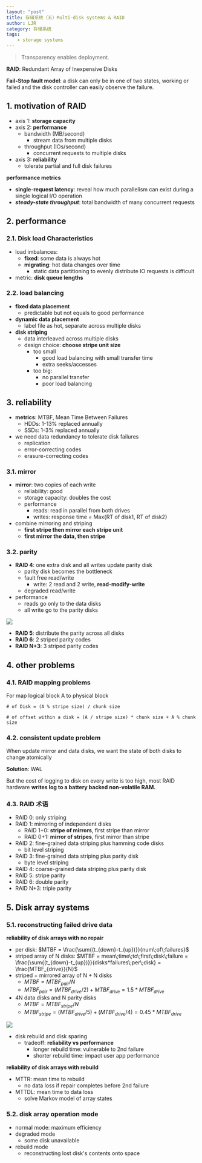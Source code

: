 ```yaml
---
layout: "post"
title: 存储系统（五）Multi-disk systems & RAID
author: LJR
category: 存储系统
tags:
    - storage systems
---
```


> Transparency enables deployment.

**RAID**: Redundant Array of Inexpensive Disks

**Fail-Stop fault model**: a disk can only be in one of two states, working or failed and the disk controller can easily observe the failure.

## 1. motivation of RAID

+ axis 1: **storage capacity**
+ axis 2: **performance**
  + bandwidth (MB/second)
    + stream data from multiple disks
  + throughput (IOs/second)
    + concurrent requests to multiple disks
+ axis 3: **reliability**
  + tolerate partial and full disk failures

**performance metrics**

+ **single-request latency**: reveal how much parallelism can exist during a single logical I/O operation
+ ***steady-state throughput***: total bandwidth of many concurrent requests

## 2. performance

### 2.1. Disk load Characteristics

+ load imbalances:
  + **fixed**: some data is always hot
  + **migrating**: hot data changes over time
    + static data partitioning to evenly distribute IO requests is difficult
+ metric: **disk queue lengths**

### 2.2. load balancing

+ **fixed data placement**
  + predictable but not equals to good performance
+ **dynamic data placement**
  + label file as hot, separate across multiple disks
+ **disk striping**
  + data interleaved across multiple disks
  + design choice: **choose stripe unit size**
    + too small
      + good load balancing with small transfer time
      + extra seeks/accesses
    + too big:
      + no parallel transfer
      + poor load balancing

## 3. reliability

+ **metrics**: MTBF, Mean Time Between Failures
  + HDDs: 1-13% replaced annually
  + SSDs: 1-3% replaced annually
+ we need data redundancy to tolerate disk failures
  + replication
  + error-correcting codes
  + erasure-correcting codes

### 3.1. mirror

+ **mirror**: two copies of each write
  + reliability: good
  + storage capacity: doubles the cost
  + performance
    + reads: read in parallel from both drives
    + writes: response time = Max{RT of disk1, RT of disk2}
+ combine mirroring and striping
  + **first stripe then mirror each stripe unit**
  + **first mirror the data, then stripe**

### 3.2. parity

+ **RAID 4**: one extra disk and all writes update parity disk
  + parity disk becomes the bottleneck
  + fault free read/write
    + write: 2 read and 2 write, **read-modify-write**
  + degraded read/write
+ performance
  + reads go only to the data disks
  + all write go to the parity disks

![](/assets/images/ss/5-1.png)

+ **RAID 5**: distribute the parity across all disks
+ **RAID 6**: 2 striped parity codes
+ **RAID N+3**: 3 striped parity codes

## 4. other problems

### 4.1. RAID mapping problems

For map logical block A to physical block

`# of Disk = (A % stripe size) / chunk size`

`# of offset within a disk = (A / stripe size) * chunk size + A % chunk size`

### 4.2. consistent update problem

When update mirror and data disks, we want the state of both disks to change atomically

**Solution**: WAL

But the cost of logging to disk on every write is too high, most RAID hardware **writes log to a battery backed non-volatile RAM.**

### 4.3. RAID 术语

+ RAID 0: only striping
+ RAID 1: mirroring of independent disks
  + RAID 1+0: **stripe of mirrors**, first stripe than mirror
  + RAID 0+1: **mirror of stripes**, first mirror than stripe
+ RAID 2: fine-grained data striping plus hamming code disks
  + bit level striping
+ RAID 3: fine-grained data striping plus parity disk
  + byte level striping
+ RAID 4: coarse-grained data striping plus parity disk
+ RAID 5: stripe parity
+ RAID 6: double parity
+ RAID N+3: triple parity

## 5. Disk array systems

### 5.1. reconstructing failed drive data

**reliability of disk arrays with no repair**

+ per disk: $MTBF = \frac{\sum{(t_{down}-t_{up})}}{num\;of\;failures}$
+ striped array of N disks: $MTBF = mean\;time\;to\;first\;disk\;failure = \frac{\sum{(t_{down}-t_{up})}}{disks*failures\;per\;disk} = \frac{MTBF_{drive}}{N}$
+ striped + mirrored array of N + N disks
  + $MTBF = MTBF_{pair} / N$
  + $MTBF_{pair} = (MTBF_{drive} / 2) + MTBF_{drive} = 1.5 * MTBF_{drive}$
+ 4N data disks and N parity disks
  + $MTBF = MTBF_{stripe} / N$
  + $MTBF_{stripe} = (MTBF_{drive}/5) + (MTBF_{drive}/4) = 0.45 * MTBF_{drive}$

![](/assets/images/ss/5-2.png)

+ disk rebuild and disk sparing
  + tradeoff: **reliability vs performance**
    + longer rebuild time: vulnerable to 2nd failure
    + shorter rebuild time: impact user app performance

**reliability of disk arrays with rebuild**

+ MTTR: mean time to rebuild
  + no data loss if repair completes before 2nd failure
+ MTTDL: mean time to data loss
  + solve Markov model of array states

### 5.2. disk array operation mode

+ normal mode: maximum efficiency
+ degraded mode
  + some disk unavailable
+ rebuild mode
  + reconstructing lost disk's contents onto space
